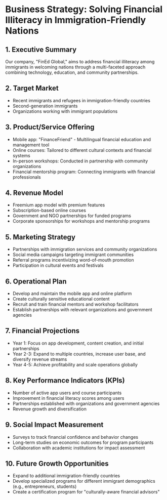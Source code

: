 # Business Strategy: Solving Financial Illiteracy in Immigration-Friendly Nations

## 1. Executive Summary
Our company, "FinEd Global," aims to address financial illiteracy among immigrants in welcoming nations through a multi-faceted approach combining technology, education, and community partnerships.

## 2. Target Market
- Recent immigrants and refugees in immigration-friendly countries
- Second-generation immigrants
- Organizations working with immigrant populations

## 3. Product/Service Offering
- Mobile app: "FinanceFriend" - Multilingual financial education and management tool
- Online courses: Tailored to different cultural contexts and financial systems
- In-person workshops: Conducted in partnership with community organizations
- Financial mentorship program: Connecting immigrants with financial professionals

## 4. Revenue Model
- Freemium app model with premium features
- Subscription-based online courses
- Government and NGO partnerships for funded programs
- Corporate sponsorships for workshops and mentorship programs

## 5. Marketing Strategy
- Partnerships with immigration services and community organizations
- Social media campaigns targeting immigrant communities
- Referral programs incentivizing word-of-mouth promotion
- Participation in cultural events and festivals

## 6. Operational Plan
- Develop and maintain the mobile app and online platform
- Create culturally sensitive educational content
- Recruit and train financial mentors and workshop facilitators
- Establish partnerships with relevant organizations and government agencies

## 7. Financial Projections
- Year 1: Focus on app development, content creation, and initial partnerships
- Year 2-3: Expand to multiple countries, increase user base, and diversify revenue streams
- Year 4-5: Achieve profitability and scale operations globally

## 8. Key Performance Indicators (KPIs)
- Number of active app users and course participants
- Improvement in financial literacy scores among users
- Partnerships established with organizations and government agencies
- Revenue growth and diversification

## 9. Social Impact Measurement
- Surveys to track financial confidence and behavior changes
- Long-term studies on economic outcomes for program participants
- Collaboration with academic institutions for impact assessment

## 10. Future Growth Opportunities
- Expand to additional immigration-friendly countries
- Develop specialized programs for different immigrant demographics (e.g., entrepreneurs, students)
- Create a certification program for "culturally-aware financial advisors"

